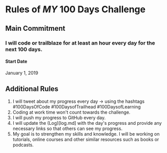 # Rules of *MY* 100 Days Challenge

## Main Commitment
### **I will code or trailblaze for at least an hour every day for the next 100 days.**

#### Start Date
January 1, 2019 

## Additional Rules
1. I will tweet about my progress every day -> using the hashtags #100DaysOfCode #100DaysofTrailhead #100DaysofLearning
2. Coding at work time won't count towards the challenge.
3. I will push my progress to GitHub every day.
4. I will update the (Log)[log.md] with the day's progress and provide any necessary links so that others can see my progress.
5. My goal is to strengthen my skills and knowledge.  I will be working on tutorials, online courses and other similar resources such as books or podcasts.